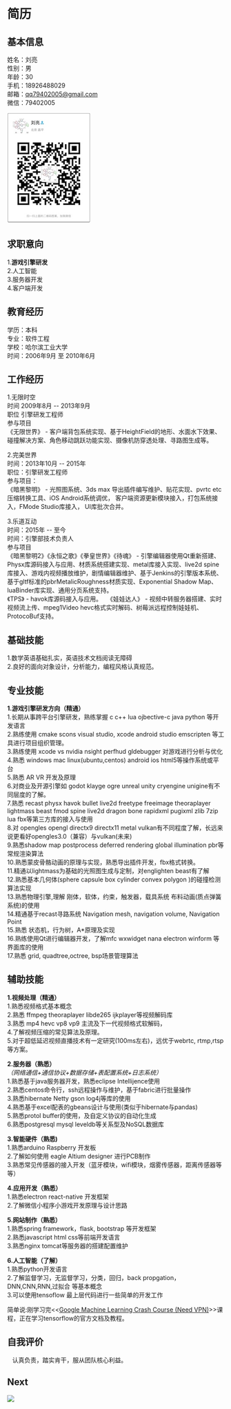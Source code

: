 # 简历

## 基本信息
姓名：刘亮   
性别：男   
年龄：30   
手机：18926488029  
邮箱：qq79402005@gmail.com  
微信：79402005  

![](https://github.com/blab-liuliang/resume/blob/master/wechat.jpeg?raw=true)

## 求职意向
1.**游戏引擎研发**  
2.人工智能   
3.服务器开发   
4.客户端开发     

## 教育经历
学历：本科  
专业：软件工程  
学校：哈尔滨工业大学  
时间：2006年9月 至 2010年6月

## 工作经历
1.无限时空  
时间 2009年8月 -- 2013年9月  
职位 引擎研发工程师  
参与项目    
    《无限世界》 - 客户端背包系统实现、基于HeightField的地形、水面水下效果、碰撞解决方案、角色移动跳跃功能实现、摄像机防穿透处理、寻路图生成等。   

2.完美世界  
时间：2013年10月 -- 2015年  
职位：引擎研发工程师  
参与项目：  
    《暗黑黎明》 - 光照图系统、3ds max 导出插件编写维护、贴花实现、pvrtc etc 压缩转换工具、iOS Android系统调优， 客户端资源更新模块接入，打包系统接入，FMode Studio库接入， UI库批次合并。  

3.乐道互动  
时间：2015年 -- 至今  
时间：引擎部技术负责人  
参与项目  
    《暗黑黎明2》《永恒之歌》《拳皇世界》《待魂》 - 引擎编辑器使用Qt重新搭建、 Physx库源码接入与应用、材质系统搭建实现、metal库接入实现、live2d spine库接入、游戏内视频播放维护，剧情编辑器维护、基于Jenkins的引擎版本系统、基于gltf标准的pbrMetalicRoughness材质实现、Exponential Shadow Map、luaBinder库实现、通用分页系统支持。  
    《TPS》 - havok库源码接入与应用。  
    《娃娃达人》 - 视频中转服务器搭建、实时视频流上传、mpeg1Video hevc格式实时解码、树莓派远程控制娃娃机、ProtocoBuf支持。  

## 基础技能
1.数学英语基础扎实，英语技术文档阅读无障碍  
2.良好的面向对象设计，分析能力，编程风格认真规范。

## 专业技能

**1.游戏引擎研发方向（精通）**  
1.长期从事跨平台引擎研发，熟练掌握 c c++ lua ojbective-c java python 等开发语言    
2.熟练使用 cmake scons visual studio, xcode android studio emscripten 等工具进行项目组织管理。   
3.熟练使用 xcode vs nvidia nsight perfhud gldebugger 对游戏进行分析与优化  
4.熟悉 windows mac linux(ubuntu,centos) android ios html5等操作系统或平台  
5.熟悉 AR VR 开发及原理  
6.对商业及开源引擎如 godot klayge ogre unreal unity cryengine unigine有不同层度的了解。   
7.熟悉 recast physx havok bullet live2d freetype freeimage theoraplayer lightmass beast fmod spine live2d dragon bone rapidxml pugixml zlib 7zip lua fbx等第三方库的接入与使用   
8.对 opengles opengl directx9 directx11 metal vulkan有不同程度了解，长远来说更看好opengles3.0（兼容）与vulkan(未来)   
9.熟悉shadow map postprocess deferred rendering global illumination pbr等常规渲染算法   
10.熟悉蒙皮骨骼动画的原理与实现，熟悉导出插件开发，fbx格式转换。   
11.精通以lightmass为基础的光照图生成与定制，对englighten beast有了解  
12.熟悉基本几何体(sphere capsule box cylinder convex polygon )的碰撞检测算法实现    
13.熟悉物理引擎,理解 刚体，软体，约束，触发器，载具系统 布料动画(质点弹簧系统)的使用    
14.精通基于recast寻路系统 Navigation mesh, navigation volume, Navigation Point    
15.熟悉 状态机，行为树，A*原理及实现    
16.熟练使用Qt进行编辑器开发，了解mfc wxwidget nana electron winform 等界面库的使用   
17.熟悉 grid, quadtree,octree, bsp场景管理算法

## 辅助技能
**1.视频处理（精通）**    
1.熟悉视频格式基本概念   
2.熟悉 ffmpeg theoraplayer libde265 ijkplayer等视频解码库   
3.熟悉 mp4 hevc vp8 vp9 主流及下一代视频格式软解码，   
4.了解视频压缩的常见算法及原理。    
5.对于超低延迟视频直播技术有一定研究(100ms左右)，远优于webrtc, rtmp,rtsp等方案。

**2.服务器（熟悉）**  
_（网络通信+通信协议+数据存储+表配置系统+日志系统）_   
1.熟悉基于java服务器开发，熟悉eclipse Intellijence使用   
2.熟悉centos命令行，ssh远程操作与维护，基于fabric进行批量操作   
3.熟悉hibernate Netty gson log4j等库的使用   
4.熟悉基于excel配表的gbeans设计与使用(类似于hibernate与pandas)  
5.熟悉protol buffer的使用，及自定义协议的自动化生成   
6.熟悉postgresql mysql leveldb等关系型及NoSQL数据库   


**3.智能硬件（熟悉)**   
1.熟悉arduino Raspberry 开发板   
2.了解如何使用 eagle Altium designer 进行PCB制作   
3.熟悉常见传感器的接入开发（蓝牙模块，wifi模块，烟雾传感器，距离传感器等等）

**4.应用开发（熟悉）**  
1.熟悉electron react-native 开发框架   
2.了解微信小程序小游戏开发原理与设计思路   

**5.网站制作（熟悉）**   
1.熟悉spring framework，flask, bootstrap 等开发框架  
2.熟悉javascript html css等前端开发语言   
3.熟悉nginx tomcat等服务器的搭建配置维护

**6.人工智能（了解）**  
1.熟悉python开发语言   
2.了解监督学习，无监督学习，分类，回归，back propgation，DNN,CNN,RNN,过拟合 等基本概念   
3.可以使用tensoflow 最上层代码进行一些简单的开发工作   

简单说:刚学习完<<[Google Machine Learning Crash Course (Need VPN)](https://developers.google.com/machine-learning/crash-course/ml-intro)>>课程，正在学习tensorflow的官方文档及教程。


## 自我评价  
    认真负责，踏实肯干，服从团队核心利益。  

## Next  
![](https://github.com/blab-liuliang/echo-doc/blob/master/intro/image/echo.png?raw=true)  
